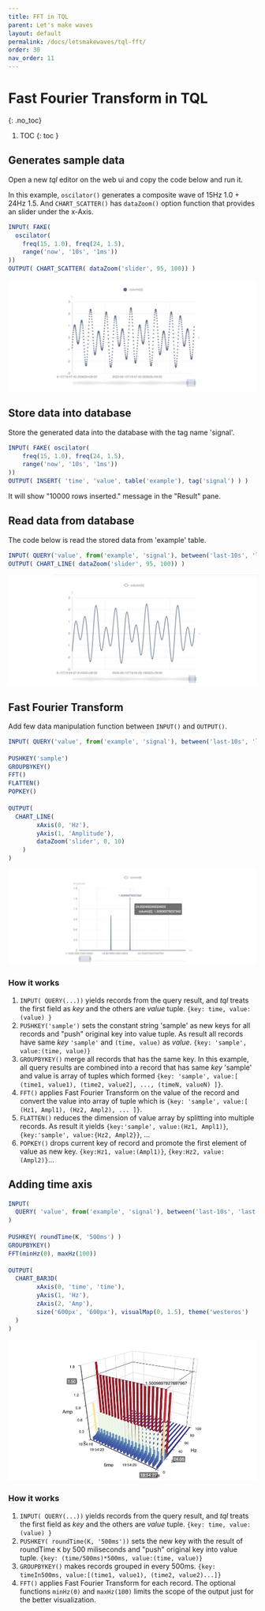 ```yaml
---
title: FFT in TQL
parent: Let's make waves
layout: default
permalink: /docs/letsmakewaves/tql-fft/
order: 30
nav_order: 11
---
```


# Fast Fourier Transform in TQL
{: .no_toc}

1. TOC
{: toc }

## Generates sample data

Open a new *tql* editor on the web ui and copy the code below and run it.

In this example, `oscilator()` generates a composite wave of 15Hz 1.0 + 24Hz 1.5.
And `CHART_SCATTER()` has `dataZoom()` option function that provides an slider under the x-Axis.

```js
INPUT( FAKE( 
  oscilator(
    freq(15, 1.0), freq(24, 1.5),
    range('now', '10s', '1ms')) 
))
OUTPUT( CHART_SCATTER( dataZoom('slider', 95, 100)) )
```

![web-fft-tql-fake](/assets/img/web-fft-tql-fake.jpg)

## Store data into database

Store the generated data into the database with the tag name 'signal'.

```js
INPUT( FAKE( oscilator(
    freq(15, 1.0), freq(24, 1.5),
    range('now', '10s', '1ms')) 
))
OUTPUT( INSERT( 'time', 'value', table('example'), tag('signal') ) )
```

It will show "10000 rows inserted." message in the "Result" pane.

## Read data from database

The code below is read the stored data from 'example' table.

```js
INPUT( QUERY('value', from('example', 'signal'), between('last-10s', 'last')) )
OUTPUT( CHART_LINE( dataZoom('slider', 95, 100)) )
```

![web-fft-tql-query](/assets/img/web-fft-tql-query.jpg)

## Fast Fourier Transform

Add few data manipulation function between `INPUT()` and `OUTPUT()`.

```js
INPUT( QUERY('value', from('example', 'signal'), between('last-10s', 'last')) )

PUSHKEY('sample')
GROUPBYKEY()
FFT()
FLATTEN()
POPKEY()

OUTPUT(
  CHART_LINE(
        xAxis(0, 'Hz'),
        yAxis(1, 'Amplitude'),
        dataZoom('slider', 0, 10) 
    )
)
```

![web-fft-tql-2d](/assets/img/web-fft-tql-2d.jpg)

### How it works

1. `INPUT( QUERY(...))` yields records from the query result, and *tql* treats the first field as *key* and the others are *value* tuple. `{key: time, value: (value) }`
2. `PUSHKEY('sample')` sets the constant string 'sample' as new keys for all records and "push" original key into value tuple. As result all records have same *key* `'sample'` and `(time, value)` as *value*. `{key: 'sample', value:(time, value)}`
3. `GROUPBYKEY()` merge all records that has the same key. In this example, all query results are combined into a record that has same *key* 'sample' and value is array of tuples which formed `{key: 'sample', value:[ (time1, value1), (time2, value2], ..., (timeN, valueN) ]}`.
4. `FFT()` applies Fast Fourier Transform on the value of the record and convert the value into array of tuple which is `{key: 'sample', value:[ (Hz1, Ampl1), (Hz2, Ampl2), ... ]}`.
5. `FLATTEN()` reduces the dimension of value array by splitting into multiple records. As result it yields `{key:'sample', value:(Hz1, Ampl1)}`, `{key:'sample', value:{Hz2, Ampl2}}`, ...
6. `POPKEY()` drops current key of record and promote the first element of value as new key. `{key:Hz1, value:(Ampl1)}`, `{key:Hz2, value:(Ampl2)}`...


## Adding time axis

```js
INPUT( 
  QUERY( 'value', from('example', 'signal'), between('last-10s', 'last') ) 
)

PUSHKEY( roundTime(K, '500ms') )
GROUPBYKEY()
FFT(minHz(0), maxHz(100))

OUTPUT(
  CHART_BAR3D(
        xAxis(0, 'time', 'time'),
        yAxis(1, 'Hz'),
        zAxis(2, 'Amp'),
        size('600px', '600px'), visualMap(0, 1.5), theme('westeros')
  )
)
```

![web-fft-tql-3d](/assets/img/web-fft-tql-3d.jpg)


### How it works

1. `INPUT( QUERY(...))` yields records from the query result, and *tql* treats the first field as *key* and the others are *value* tuple. `{key: time, value: (value) }`
2. `PUSHKEY( roundTime(K, '500ms'))` sets the new key with the result of roundTime `K` by 500 miliseconds and "push" original key into value tuple. `{key: (time/500ms)*500ms, value:(time, value)}`
3. `GROUPBYKEY()` makes records grouped in every 500ms. `{key: timeIn500ms, value:[(time1, value1), (time2, value2)...]}`
4. `FFT()` applies Fast Fourier Transform for each record. The optional functions `minHz(0)` and `maxHz(100)` limits the scope of the output just for the better visualization.